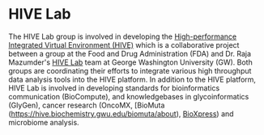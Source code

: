 # HIVE Lab
The HIVE Lab group is involved in developing the [High-performance Integrated Virtual Environment (HIVE)](https://github.com/FDA/fda-hive) which is a collaborative project between a group at the Food and Drug Administration (FDA) and Dr. Raja Mazumder's [HIVE Lab](https://hive.biochemistry.gwu.edu/home) team at George Washington University (GW). Both groups are coordinating their efforts to integrate various high throughput data analysis tools into the HIVE platform. In addition to the HIVE platform, HIVE Lab is involved in developing standards for bioinformatics communication (BioCompute), and knowledgebases in glycoinformatics (GlyGen), cancer research (OncoMX, [BioMuta (https://hive.biochemistry.gwu.edu/biomuta/about), [BioXpress](https://hive.biochemistry.gwu.edu/biomuta/about)) and microbiome analysis.
